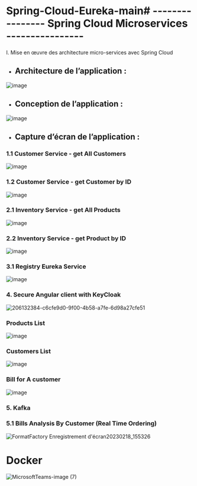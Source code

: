# Spring-Cloud-Eureka-main# ---------------- Spring Cloud Microservices ----------------


I.	Mise en œuvre des architecture micro-services avec Spring Cloud

  * ##  Architecture de l’application :

![image](https://user-images.githubusercontent.com/79708292/206131983-57efaab1-f499-4edc-98a4-bd56ab3d89af.png)

 
 * ##   Conception de l’application :
 
![image](https://user-images.githubusercontent.com/79708292/206132027-b5568a4f-fdcc-4c4a-b705-93f1883495a1.png)



 *  ##  Capture d’écran de l’application :


 ###      1.1 Customer Service - get All Customers

![image](https://user-images.githubusercontent.com/79708292/206134546-09c2559d-f50f-4861-9318-141891b002d5.png)

 ###      1.2  Customer Service - get Customer by ID

![image](https://user-images.githubusercontent.com/79708292/206134804-42b58cef-7cf7-42f0-97a5-bdbed0f737f0.png)

 ###      2.1  Inventory Service - get All Products

![image](https://user-images.githubusercontent.com/79708292/206135031-6db2a62c-0e8c-4692-b99c-e5bf24f3d6a3.png)

 ###      2.2   Inventory Service - get Product by ID

![image](https://user-images.githubusercontent.com/79708292/206135199-13410d1b-00fc-45bc-be8e-04730f3de25a.png)

###       3.1   Registry Eureka Service
       
 ![image](https://user-images.githubusercontent.com/79708292/206138048-293f1a86-2a56-4a8e-beb6-ce026f095667.png)
 ###       4.  Secure Angular client with KeyCloak 
 
 ![206132384-c6cfe9d0-9f00-4b58-a7fe-6d98a27cfe51](https://user-images.githubusercontent.com/79708292/219870933-598039c8-9f0b-4866-9aa2-86169b1bdf02.png)

 ###   Products List
![image](https://user-images.githubusercontent.com/79708292/206041748-ef143fcd-6c77-47d5-85d1-aa95ce430796.png)

 ###  Customers List
![image](https://user-images.githubusercontent.com/79708292/206041833-9ea7fa1e-0765-4491-a1a7-228f31a7eb26.png)

 ###  Bill for A customer
![image](https://user-images.githubusercontent.com/79708292/206042085-6d935f2b-92cf-4752-8952-540a2eae291a.png)

 ### 5. Kafka
 
### 5.1 Bills Analysis By Customer (Real Time Ordering)

![FormatFactory Enregistrement d'écran20230218_155326](https://user-images.githubusercontent.com/79708292/219872752-d70a4867-5a66-4aee-aa5e-56d5d5a98bc8.gif)

# Docker
![MicrosoftTeams-image (7)](https://user-images.githubusercontent.com/79708292/219878518-bfe7139f-5922-463c-9c56-f191ab50486d.png)

